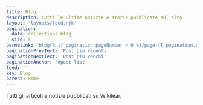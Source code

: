 ```yaml
---
title: Blog
description: Tutti le ultime notizie e storie pubblicate sul sito
layout: 'layouts/feed.njk'
pagination:
  data: collections.blog
  size: 5
permalink: 'blog{% if pagination.pageNumber > 0 %}/page-{{ pagination.pageNumber + 1 }}{% endif %}/'
paginationPrevText: 'Post più recenti'
paginationNextText: 'Post più vecchi'
paginationAnchor: '#post-list'
feed: ''
key: Blog
parent: Home
---
```

Tutti gli articoli e notizie pubblicati su Wikilear.

<div id="post-list" class="heading">
</div>
